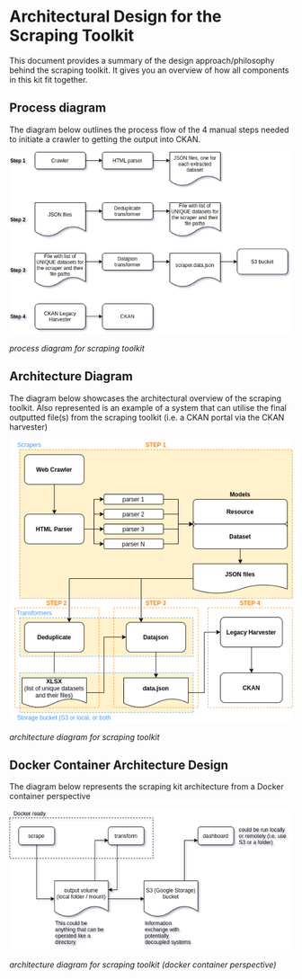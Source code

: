 # Architectural Design for the Scraping Toolkit

This document provides a summary of the design approach/philosophy behind the scraping toolkit.
It gives you an overview of how all components in this kit fit together.

## Process diagram

The diagram below outlines the process flow of the 4 manual steps needed to initiate a crawler to getting the output into CKAN.

![process diagram for scraping toolkit](./process_diagram.png)

<cite>process diagram for scraping toolkit</cite>

## Architecture Diagram

The diagram below showcases the architectural overview of the scraping toolkit. 
Also represented is an example of a system that can utilise the final outputted file(s) from the scraping toolkit (i.e. a CKAN portal via the CKAN harvester)

![architecture diagram for scraping toolkit](./architecture_diagram.png)

<cite>architecture diagram for scraping toolkit</cite>

## Docker Container Architecture Design

The diagram below represents the scraping kit architecture from a Docker container perspective

![architecture diagram for scraping toolkit (docker container perspective)](./docker_container_architecture_diagram.png)

<cite>architecture diagram for scraping toolkit (docker container perspective)</cite>